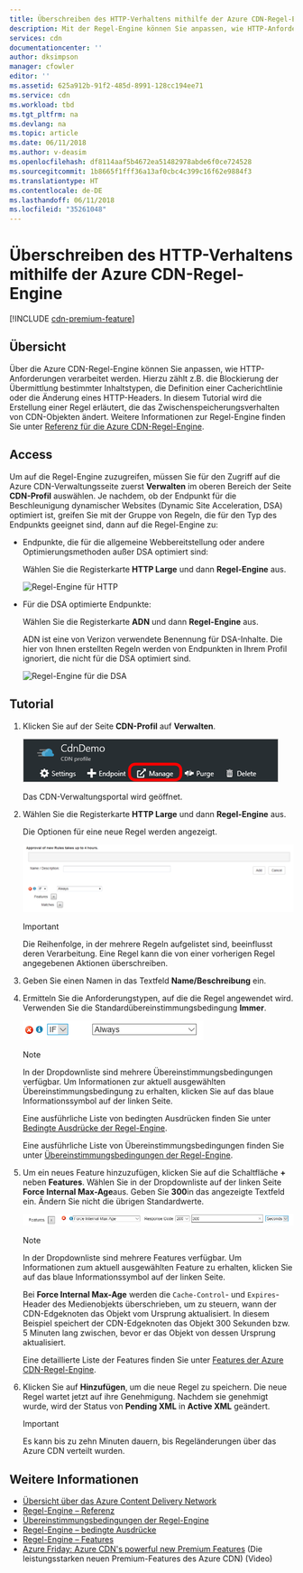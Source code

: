 ```yaml
---
title: Überschreiben des HTTP-Verhaltens mithilfe der Azure CDN-Regel-Engine | Microsoft-Dokumentation
description: Mit der Regel-Engine können Sie anpassen, wie HTTP-Anforderungen von Azure CDN behandelt werden, z.B. Sperren der Übermittlung bestimmter Inhaltstypen, Definieren einer Zwischenspeicherungsrichtlinie oder Ändern von HTTP-Headern.
services: cdn
documentationcenter: ''
author: dksimpson
manager: cfowler
editor: ''
ms.assetid: 625a912b-91f2-485d-8991-128cc194ee71
ms.service: cdn
ms.workload: tbd
ms.tgt_pltfrm: na
ms.devlang: na
ms.topic: article
ms.date: 06/11/2018
ms.author: v-deasim
ms.openlocfilehash: df8114aaf5b4672ea51482978abde6f0ce724528
ms.sourcegitcommit: 1b8665f1fff36a13af0cbc4c399c16f62e9884f3
ms.translationtype: HT
ms.contentlocale: de-DE
ms.lasthandoff: 06/11/2018
ms.locfileid: "35261048"
---
```

# <a name="override-http-behavior-using-the-azure-cdn-rules-engine"></a>Überschreiben des HTTP-Verhaltens mithilfe der Azure CDN-Regel-Engine
[!INCLUDE [cdn-premium-feature](../../includes/cdn-premium-feature.md)]

## <a name="overview"></a>Übersicht
Über die Azure CDN-Regel-Engine können Sie anpassen, wie HTTP-Anforderungen verarbeitet werden. Hierzu zählt z.B. die Blockierung der Übermittlung bestimmter Inhaltstypen, die Definition einer Cacherichtlinie oder die Änderung eines HTTP-Headers. In diesem Tutorial wird die Erstellung einer Regel erläutert, die das Zwischenspeicherungsverhalten von CDN-Objekten ändert. Weitere Informationen zur Regel-Engine finden Sie unter [Referenz für die Azure CDN-Regel-Engine](cdn-rules-engine-reference.md).

## <a name="access"></a>Access
Um auf die Regel-Engine zuzugreifen, müssen Sie für den Zugriff auf die Azure CDN-Verwaltungsseite zuerst **Verwalten** im oberen Bereich der Seite **CDN-Profil** auswählen. Je nachdem, ob der Endpunkt für die Beschleunigung dynamischer Websites (Dynamic Site Acceleration, DSA) optimiert ist, greifen Sie mit der Gruppe von Regeln, die für den Typ des Endpunkts geeignet sind, dann auf die Regel-Engine zu:

- Endpunkte, die für die allgemeine Webbereitstellung oder andere Optimierungsmethoden außer DSA optimiert sind: 
    
    Wählen Sie die Registerkarte **HTTP Large** und dann **Regel-Engine** aus.

    ![Regel-Engine für HTTP](./media/cdn-rules-engine/cdn-http-rules-engine.png)

- Für die DSA optimierte Endpunkte: 
    
    Wählen Sie die Registerkarte **ADN** und dann **Regel-Engine** aus. 
    
    ADN ist eine von Verizon verwendete Benennung für DSA-Inhalte. Die hier von Ihnen erstellten Regeln werden von Endpunkten in Ihrem Profil ignoriert, die nicht für die DSA optimiert sind. 

    ![Regel-Engine für die DSA](./media/cdn-rules-engine/cdn-dsa-rules-engine.png)

## <a name="tutorial"></a>Tutorial
1. Klicken Sie auf der Seite **CDN-Profil** auf **Verwalten**.
   
    ![Schaltfläche „Verwalten“ für CDN-Profile](./media/cdn-rules-engine/cdn-manage-btn.png)
   
    Das CDN-Verwaltungsportal wird geöffnet.

2. Wählen Sie die Registerkarte **HTTP Large** und dann **Regel-Engine** aus.
   
    Die Optionen für eine neue Regel werden angezeigt.
   
    ![Optionen für neue CDN-Regeln](./media/cdn-rules-engine/cdn-new-rule.png)
   
   > [!IMPORTANT]
   > Die Reihenfolge, in der mehrere Regeln aufgelistet sind, beeinflusst deren Verarbeitung. Eine Regel kann die von einer vorherigen Regel angegebenen Aktionen überschreiben.
   > 

3. Geben Sie einen Namen in das Textfeld **Name/Beschreibung** ein.

4. Ermitteln Sie die Anforderungstypen, auf die die Regel angewendet wird. Verwenden Sie die Standardübereinstimmungsbedingung **Immer**. 
   
   ![Übereinstimmungsbedingung für CDN-Regeln](./media/cdn-rules-engine/cdn-request-type.png)
   
   > [!NOTE]
   > In der Dropdownliste sind mehrere Übereinstimmungsbedingungen verfügbar. Um Informationen zur aktuell ausgewählten Übereinstimmungsbedingung zu erhalten, klicken Sie auf das blaue Informationssymbol auf der linken Seite.
   > 
   >  Eine ausführliche Liste von bedingten Ausdrücken finden Sie unter [Bedingte Ausdrücke der Regel-Engine](cdn-rules-engine-reference-match-conditions.md).
   >  
   > Eine ausführliche Liste von Übereinstimmungsbedingungen finden Sie unter [Übereinstimmungsbedingungen der Regel-Engine](cdn-rules-engine-reference-match-conditions.md).
   > 
   > 

5. Um ein neues Feature hinzuzufügen, klicken Sie auf die Schaltfläche **+** neben **Features**.  Wählen Sie in der Dropdownliste auf der linken Seite **Force Internal Max-Age**aus.  Geben Sie **300**in das angezeigte Textfeld ein. Ändern Sie nicht die übrigen Standardwerte.
   
   ![Features der CDN-Regel-Engine](./media/cdn-rules-engine/cdn-new-feature.png)
   
   > [!NOTE]
   > In der Dropdownliste sind mehrere Features verfügbar. Um Informationen zum aktuell ausgewählten Feature zu erhalten, klicken Sie auf das blaue Informationssymbol auf der linken Seite. 
   >
   > Bei **Force Internal Max-Age** werden die `Cache-Control`- und `Expires`-Header des Medienobjekts überschrieben, um zu steuern, wann der CDN-Edgeknoten das Objekt vom Ursprung aktualisiert. In diesem Beispiel speichert der CDN-Edgeknoten das Objekt 300 Sekunden bzw. 5 Minuten lang zwischen, bevor er das Objekt von dessen Ursprung aktualisiert.
   > 
   > Eine detaillierte Liste der Features finden Sie unter [Features der Azure CDN-Regel-Engine](cdn-rules-engine-reference-features.md).
   > 
   > 

6. Klicken Sie auf **Hinzufügen**, um die neue Regel zu speichern.  Die neue Regel wartet jetzt auf ihre Genehmigung. Nachdem sie genehmigt wurde, wird der Status von **Pending XML** in **Active XML** geändert.
   
   > [!IMPORTANT]
   > Es kann bis zu zehn Minuten dauern, bis Regeländerungen über das Azure CDN verteilt wurden.
   > 
   > 

## <a name="see-also"></a>Weitere Informationen
* [Übersicht über das Azure Content Delivery Network](cdn-overview.md)
* [Regel-Engine – Referenz](cdn-rules-engine-reference.md)
* [Übereinstimmungsbedingungen der Regel-Engine](cdn-rules-engine-reference-match-conditions.md)
* [Regel-Engine – bedingte Ausdrücke](cdn-rules-engine-reference-conditional-expressions.md)
* [Regel-Engine – Features](cdn-rules-engine-reference-features.md)
* [Azure Friday: Azure CDN's powerful new Premium Features](https://azure.microsoft.com/documentation/videos/azure-cdns-powerful-new-premium-features/) (Die leistungsstarken neuen Premium-Features des Azure CDN) (Video)
